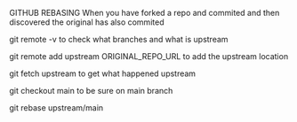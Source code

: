 GITHUB REBASING
When you have forked a repo and commited and then discovered the original has also commited

git remote -v 
to check what branches and what is upstream

git remote add upstream ORIGINAL_REPO_URL
to add the upstream location

git fetch upstream
to get what happened upstream

git checkout main
to be sure on main branch

git rebase upstream/main

